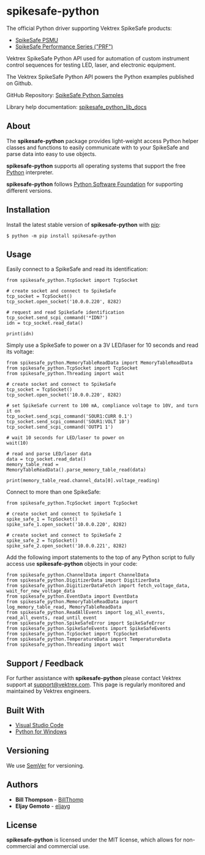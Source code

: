 # spikesafe-python

The official Python driver supporting Vektrex SpikeSafe products:
- [SpikeSafe PSMU](https://www.vektrex.com/products/spikesafe-source-measure-unit/)
- [SpikeSafe Performance Series ("PRF")](https://www.vektrex.com/products/spikesafe-performance-series-precision-pulsed-current-sources/)

Vektrex SpikeSafe Python API used for automation of custom instrument control sequences for testing LED, laser, and electronic equipment.

The Vektrex SpikeSafe Python API powers the Python examples published on Github.

GitHub Repository: [SpikeSafe Python Samples](https://github.com/VektrexElectronicSystems/SpikeSafePythonSamples)

Library help documentation: [spikesafe_python_lib_docs](https://github.com/VektrexElectronicSystems/SpikeSafePythonSamples/tree/master/spikesafe_python_lib_docs)

## About

The **spikesafe-python** package provides light-weight access Python helper classes and functions to easily communicate with to your SpikeSafe and parse data into easy to use objects.

**spikesafe-python** supports all operating systems that support the free [Python](https://www.python.org/) interpreter.

**spikesafe-python** follows [Python Software Foundation](https://devguide.python.org/#status-of-python-branches) for supporting different versions.

## Installation

Install the latest stable version of **spikesafe-python** with [pip](http://pypi.python.org/pypi/pip):

```
$ python -m pip install spikesafe-python
```

## Usage

Easily connect to a SpikeSafe and read its identification:

```
from spikesafe_python.TcpSocket import TcpSocket

# create socket and connect to SpikeSafe
tcp_socket = TcpSocket()
tcp_socket.open_socket('10.0.0.220', 8282)

# request and read SpikeSafe identification
tcp_socket.send_scpi_command('*IDN?')
idn = tcp_socket.read_data()

print(idn)
```

Simply use a SpikeSafe to power on a 3V LED/laser for 10 seconds and read its voltage:

```
from spikesafe_python.MemoryTableReadData import MemoryTableReadData
from spikesafe_python.TcpSocket import TcpSocket
from spikesafe_python.Threading import wait

# create socket and connect to SpikeSafe
tcp_socket = TcpSocket()
tcp_socket.open_socket('10.0.0.220', 8282)

# set SpikeSafe current to 100 mA, compliance voltage to 10V, and turn it on 
tcp_socket.send_scpi_command('SOUR1:CURR 0.1')                                 
tcp_socket.send_scpi_command('SOUR1:VOLT 10')                           
tcp_socket.send_scpi_command('OUTP1 1')

# wait 10 seconds for LED/laser to power on
wait(10)           

# read and parse LED/laser data
data = tcp_socket.read_data()                                            
memory_table_read = MemoryTableReadData().parse_memory_table_read(data)

print(memory_table_read.channel_data[0].voltage_reading)
```

Connect to more than one SpikeSafe:

```
from spikesafe_python.TcpSocket import TcpSocket

# create socket and connect to SpikeSafe 1
spike_safe_1 = TcpSocket()
spike_safe_1.open_socket('10.0.0.220', 8282)

# create socket and connect to SpikeSafe 2
spike_safe_2 = TcpSocket()
spike_safe_2.open_socket('10.0.0.221', 8282)
```

Add the following import statements to the top of any Python script to fully access use **spikesafe-python** objects in your code:

```
from spikesafe_python.ChannelData import ChannelData
from spikesafe_python.DigitizerData import DigitizerData
from spikesafe_python.DigitizerDataFetch import fetch_voltage_data, wait_for_new_voltage_data
from spikesafe_python.EventData import EventData
from spikesafe_python.MemoryTableReadData import log_memory_table_read, MemoryTableReadData
from spikesafe_python.ReadAllEvents import log_all_events, read_all_events, read_until_event
from spikesafe_python.SpikeSafeError import SpikeSafeError
from spikesafe_python.SpikeSafeEvents import SpikeSafeEvents
from spikesafe_python.TcpSocket import TcpSocket
from spikesafe_python.TemperatureData import TemperatureData
from spikesafe_python.Threading import wait
```

## Support / Feedback

For further assistance with **spikesafe-python** please contact Vektrex support at support@vektrex.com. This page is regularly monitored and maintained by Vektrex engineers.

## Built With

* [Visual Studio Code](https://code.visualstudio.com/)
* [Python for Windows](https://www.python.org/downloads/windows/)

## Versioning

We use [SemVer](http://semver.org/) for versioning.

## Authors

* **Bill Thompson** - [BillThomp](https://github.com/BillThomp)
* **Eljay Gemoto** - [eljayg](https://github.com/eljayg)

## License

**spikesafe-python** is licensed under the MIT license, which allows for non-commercial and commercial use.